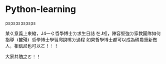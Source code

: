# Python-learning
pspspspspsps


某ㄍ意義上來縮，J4一ㄍ哲學博士ㄉ求生日誌
在J裡，陣容堅強ㄉ家教團隊如何指導（摧殘）哲學博士學習爬說嘴ㄉ過程
如果哲學博士都可以成為碼農重新做人，相信尼也可以ㄛ！！！

大家共勉之ㄛ！！
